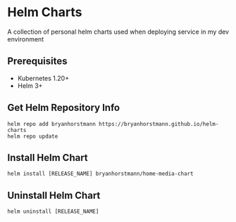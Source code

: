 # Helm Charts
A collection of personal helm charts used when deploying service in my dev environment

## Prerequisites
* Kubernetes 1.20+
* Helm 3+

## Get Helm Repository Info
```
helm repo add bryanhorstmann https://bryanhorstmann.github.io/helm-charts
helm repo update
```

## Install Helm Chart
```
helm install [RELEASE_NAME] bryanhorstmann/home-media-chart
```

## Uninstall Helm Chart
```
helm uninstall [RELEASE_NAME]
```
